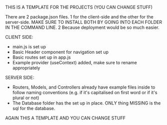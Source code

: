 THIS IS A TEMPLATE FOR THE PROJECTS (YOU CAN CHANGE STUFF)

There are 2 package.json files. 1 for the client-side and the other for the server-side.
MAKE SURE TO INSTALL BOTH BY GOING INTO EACH FOLDER IN THE COMMAND LINE.
2 Because deployment would be so much easier.

CLIENT SIDE:

- main.js is set up
- Basic Header component for navigation set up
- Basic routes set up in app.js
- Example provider (useContext) added, make sure to rename appropriately

SERVER SIDE:

- Routers, Models, and Controllers already have example files inside to follow naming conventions (e.g. if it's capitalised on first word or if it's plural or not)
- The Database folder has the set up in place. ONLY thing MISSING is the sql for the database.

AGAIN THIS A TEMPLATE AND YOU CAN CHANGE STUFF
